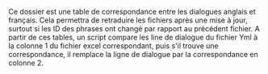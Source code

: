 Ce dossier est une table de correspondance entre les dialogues anglais et français. Cela permettra de retraduire les fichiers après une mise à jour, surtout si les ID des phrases ont changé par rapport au précédent fichier.
A partir de ces tables, un script compare les line de dialogue du fichier Yml à la colonne 1 du fichier excel correspondant, puis s'il trouve une correspondance, il remplace la ligne de dialogue par la correspondance en colonne 2.

